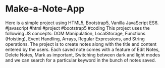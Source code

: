 # Make-a-Note-App
Here is a simple project using HTML5, Bootstrap5, Vanilla JavaScript ES6.
#javascript #html #project #bootstrap5 #coding
This project uses the following JS concepts:
DOM Manipulation, LocalStorage, Functions (Hoisting), Event Handling, Arrays, Regular Expressions, and String operations.
The project is to create notes along with the title and content entered by the users. Each saved note comes with a feature of Edit Notes, Delete Notes, Mark as important, Switching between dark and light modes and we can search for a particular keyword in the bunch of notes saved.
